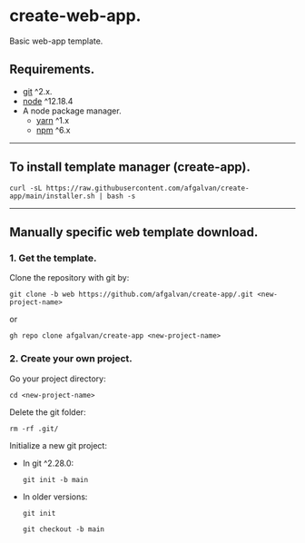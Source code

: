 # create-web-app.

Basic web-app template.

## Requirements.

- [git](https://git-scm.com/downloads) ^2.x.
- [node](https://nodejs.org/en/download/) ^12.18.4
- A node package manager.
  - [yarn](https://classic.yarnpkg.com/en/docs/install/) ^1.x
  - [npm](https://www.npmjs.com/get-npm) ^6.x

---

## To install template manager (create-app).

```
curl -sL https://raw.githubusercontent.com/afgalvan/create-app/main/installer.sh | bash -s
```

---

## Manually specific web template download.

### 1. Get the template.

Clone the repository with git by:

```
git clone -b web https://github.com/afgalvan/create-app/.git <new-project-name>
```

or

```
gh repo clone afgalvan/create-app <new-project-name>
```

### 2. Create your own project.

Go your project directory:

```
cd <new-project-name>
```

Delete the git folder:

```
rm -rf .git/
```

Initialize a new git project:

- In git ^2.28.0:
  ```
  git init -b main
  ```
- In older versions:
  ```
  git init
  ```
  ```
  git checkout -b main
  ```
